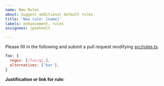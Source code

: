 ```yaml
---
name: New Rules
about: Suggest additional default rules.
title: 'New rule: [name]'
labels: enhancement, rules
assignees: jpoehnelt

---
```


Please fill in the following and submit a pull request modifying [src/rules.ts](https://github.com/jpoehnelt/in-solidarity-bot/blob/main/src/rules.ts).

```js
foo: {
  regex: [/foo/gi,],
  alternatives: ['bar'],
}
```
**Justification or link for rule:**
